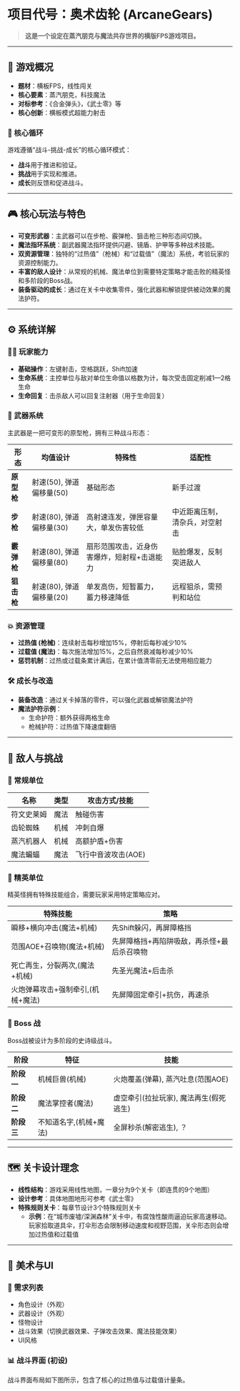 # 项目代号：奥术齿轮 (ArcaneGears)

> **这是一个设定在蒸汽朋克与魔法共存世界的横版FPS游戏项目。**

---

## 📖 游戏概况

- **题材**：横板FPS，线性闯关  
- **核心要素**：蒸汽朋克，科技魔法  
- **对标参考**：《合金弹头》，《武士零》等  
- **核心创新**：横板模式超能力射击  

### 🔁 核心循环

游戏遵循“战斗-挑战-成长”的核心循环模式：
- **战斗**用于推进和验证。
- **挑战**用于实现和推进。
- **成长**则反馈和促进战斗。

---

## 🎮 核心玩法与特色

- **可变形武器**：主武器可以在步枪、霰弹枪、狙击枪三种形态间切换。
- **魔法指环系统**：副武器魔法指环提供闪避、镜盾、护甲等多种战术技能。
- **双资源管理**：独特的“过热值”（枪械）和“过载值”（魔法）系统，考验玩家的资源控制能力。
- **丰富的敌人设计**：从常规的机械、魔法单位到需要特定策略才能击败的精英怪和多阶段的Boss战。
- **装备驱动的成长**：通过在关卡中收集零件，强化武器和解锁提供被动效果的魔法护符。

---

## ⚙️ 系统详解

### 🧑‍✈️ 玩家能力

- **基础操作**：左键射击，空格跳跃，Shift加速
- **生命系统**：主控单位与敌对单位生命值以格数为计，每次受击固定削减1—2格生命
- **生命回复**：击杀敌人可以回复注射器（用于生命回复）

### 🔫 武器系统

主武器是一把可变形的原型枪，拥有三种战斗形态：

| 形态 | 均值设计 | 特殊性 | 适配性 |
| --- | --- | --- | --- |
| **原型枪** | 射速(50), 弹道偏移量(50) | 基础形态 | 新手过渡 |
| **步枪** | 射速(80), 弹道偏移量(30) | 高射速连发，弹匣容量大，单发伤害较低 | 中近距离压制，清杂兵，对空射击 |
| **霰弹枪** | 射速(80), 弹道偏移量(80) | 扇形范围攻击，近身伤害爆炸，短射程+击退能力 | 贴脸爆发，反制突进敌人 |
| **狙击枪** | 射速(80), 弹道偏移量(20) | 单发高伤，短暂蓄力，蓄力移速降低 | 远程狙杀，需预判和站位 |

### 💥 资源管理

- **过热值 (枪械)**：连续射击每秒增加15%，停射后每秒减少10%
- **过载值 (魔法)**：每次施法增加15%，之后自然衰减每秒减少10%
- **惩罚机制**：过热或过载条累计满后，在累计值清零前无法使用相应能力

### 🛠️ 成长与改造

- **装备改造**：通过关卡掉落的零件，可以强化武器或解锁魔法护符
- **魔法护符示例**：
  - 生命护符：额外获得两格生命
  - 枪械护符：过热值下降速度翻倍

---

## 👾 敌人与挑战

### 🧟 常规单位

| 名称 | 类型 | 攻击方式/技能 |
| --- | --- | --- |
| 符文史莱姆 | 魔法 | 触碰伤害 |
| 齿轮蜘蛛 | 机械 | 冲刺自爆 |
| 蒸汽机器人 | 机械 | 高额护盾+伤害 |
| 魔法蝙蝠 | 魔法 | 飞行中音波攻击(AOE) |

### 🧙 精英单位

精英怪拥有特殊技能组合，需要玩家采用特定策略应对。

| 特殊技能 | 策略 |
| --- | --- |
| 瞬移+横向冲击(魔法+机械) | 先Shift躲闪，再屏障格挡 |
| 范围AOE+召唤物(魔法+机械) | 先屏障格挡+再陷阱吸敌，再杀怪+最后杀召唤物 |
| 死亡再生，分裂两次,(魔法+机械) | 先圣光魔法+后击杀 |
| 火炮弹幕攻击+强制牵引,(机械+魔法) | 先屏障固定牵引+抗伤，再速杀 |

### 🐉 Boss 战

Boss战被设计为多阶段的史诗级战斗。

| 阶段 | 特征 | 技能 |
| --- | --- | --- |
| **阶段一** | 机械巨兽(机械) | 火炮覆盖(弹幕), 蒸汽吐息(范围AOE) |
| **阶段二** | 魔法掌控者(魔法) | 虚空牵引(拉扯玩家), 魔法再生(假死逃生) |
| **阶段三** | 不知道名字,(机械+魔法) | 全屏秒杀(解密逃生), ？ |

---

## 🗺️ 关卡设计理念

- **线性结构**：游戏采用线性地图，一章分为9个关卡（即连贯的9个地图）
- **设计参考**：具体地图地形可参考《武士零》
- **特殊规则关卡**：每章节设计3个特殊规则关卡
  - **示例**：在“城市废墟/深渊森林”关卡中，有腐蚀性酸雨逼迫玩家高速移动。玩家拾取道具伞，打伞形态会限制移动速度和视野范围，关伞形态则会增加过热值和过载值

---

## 🎨 美术与UI

### 🎨 需求列表

- 角色设计（外观）
- 武器设计（外观）
- 怪物设计
- 战斗效果（切换武器效果、子弹攻击效果、魔法技能效果）
- UI风格

### 📊 战斗界面 (初设)

战斗界面布局如下图所示，包含了核心的过热值与过载值计量条。

